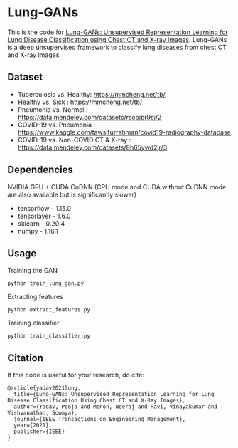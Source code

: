 # Lung-GANs
This is the code for [Lung-GANs: Unsupervised Representation Learning for Lung Disease Classification using Chest CT and X-ray Images](https://www.researchgate.net/publication/354228470_Lung-GANs_Unsupervised_Representation_Learning_for_Lung_Disease_Classification_Using_Chest_CT_and_X-Ray_Images). Lung-GANs is a deep unsupervised framework to classify lung diseases from chest CT and X-ray images.

## Dataset
- Tuberculosis vs. Healthy: https://mmcheng.net/tb/
- Healthy vs. Sick        : https://mmcheng.net/tb/
- Pneumonia vs. Normal    : https://data.mendeley.com/datasets/rscbjbr9sj/2
- COVID-19 vs. Pneumonia  : https://www.kaggle.com/tawsifurrahman/covid19-radiography-database
- COVID-19 vs. Non-COVID CT & X-ray : https://data.mendeley.com/datasets/8h65ywd2jr/3

## Dependencies
NVIDIA GPU + CUDA CuDNN (CPU mode and CUDA without CuDNN mode are also available but is significantly slower)
- tensorflow  - 1.15.0
- tensorlayer - 1.6.0
- sklearn - 0.20.4
- numpy - 1.16.1

## Usage
Training the GAN
```
python train_lung_gan.py
```

Extracting features
```
python extract_features.py
```

Training classifier
```
python train_classifier.py
```

## Citation
If this code is useful for your research, do cite:
```
@article{yadav2021lung,
  title={Lung-GANs: Unsupervised Representation Learning for Lung Disease Classification Using Chest CT and X-Ray Images},
  author={Yadav, Pooja and Menon, Neeraj and Ravi, Vinayakumar and Vishvanathan, Sowmya},
  journal={IEEE Transactions on Engineering Management},
  year={2021},
  publisher={IEEE}
}
```
